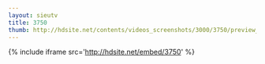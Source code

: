 ```yaml
---
layout: sieutv
title: 3750
thumb: http://hdsite.net/contents/videos_screenshots/3000/3750/preview_360p.mp4.jpg
---
```

{% include iframe src='http://hdsite.net/embed/3750' %}
 
